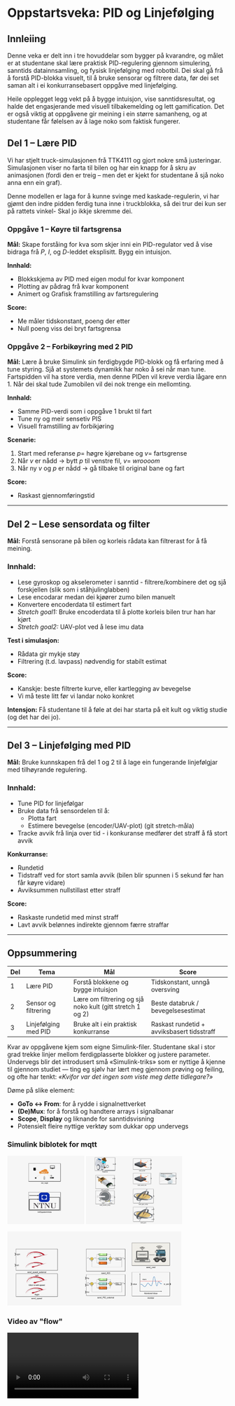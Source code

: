 # Oppstartsveka: PID og Linjefølging
## Innleiing

Denne veka er delt inn i tre hovuddelar som bygger på kvarandre, og målet er at studentane skal lære praktisk PID-regulering gjennom simulering, sanntids datainnsamling, og fysisk linjefølging med robotbil. Dei skal gå frå å forstå PID-blokka visuelt, til å bruke sensorar og filtrere data, før dei set saman alt i ei konkurransebasert oppgåve med linjefølging. 

Heile opplegget legg vekt på å bygge intuisjon, vise sanntidsresultat, og halde det engasjerande med visuell tilbakemelding og lett gamification. Det er også viktig at oppgåvene gir meining i ein større samanheng, og at studentane får følelsen av å lage noko som faktisk fungerer.


## Del 1 – Lære PID

Vi har stjelt truck-simulasjonen frå TTK4111 og gjort nokre små justeringar. Simulasjonen viser no farta til bilen og har ein knapp for å skru av animasjonen (fordi den er treig – men det er kjekt for studentane å sjå noko anna enn ein graf).

Denne modellen er laga for å kunne svinge med kaskade-regulerin, vi har gjømt den indre pidden ferdig tuna inne i truckblokka, så dei trur dei kun ser på rattets vinkel- Skal jo ikkje skremme dei.

### Oppgåve 1 – Køyre til fartsgrensa

**Mål:** 
Skape forståing for kva som skjer inni ein PID-regulator ved å vise bidraga frå $P$, $I$, og $D$-leddet eksplisitt. Bygg ein intuisjon.

**Innhald:**
- Blokkskjema av PID med eigen modul for kvar komponent
- Plotting av pådrag frå kvar komponent
- Animert og Grafisk framstilling av fartsregulering

**Score:**
- Me måler tidskonstant, poeng der etter
- Null poeng viss dei bryt fartsgrensa

### Oppgåve 2 – Forbikøyring med 2 PID

**Mål:** 
Lære å bruke Simulink sin ferdigbygde PID-blokk og få erfaring med å tune styring. Sjå at systemets dynamikk har noko å sei når man tune. Fartspidden vil ha store verdia, men denne PIDen vil kreve verdia lågare enn 1. Når dei skal tude Zumobilen vil dei nok trenge ein mellomting. 

**Innhald:**
- Samme PID-verdi som i oppgåve 1 brukt til fart
- Tune ny og meir sensetiv PIS
- Visuell framstilling av forbikjøring

**Scenarie:**
1. Start med referanse $p =$ høgre kjørebane og $v =$ fartsgrense
2. Når $v$ er nådd → bytt $p$ til venstre fil, $v =$ *wroooom*
3. Når ny $v$ og $p$ er nådd → gå tilbake til original bane og fart

**Score:**
- Raskast gjennomføringstid

---

## Del 2 – Lese sensordata og filter

**Mål:** 
Forstå sensorane på bilen og korleis rådata kan filtrerast for å få meining.

### Innhald:
- Lese gyroskop og akselerometer i sanntid - filtrere/kombinere det og sjå forskjellen (slik som i ståhjulinglabben)
- Lese encodarar medan dei kjøører zumo bilen manuelt
- Konvertere encoderdata til estimert fart
- *Stretch goal1:* Bruke encoderdata til å plotte korleis bilen trur han har kjørt 
- *Stretch goal2:* UAV-plot ved å lese imu data 

**Test i simulasjon:**
- Rådata gir mykje støy
- Filtrering (t.d. lavpass) nødvendig for stabilt estimat

**Score:**
- Kanskje: beste filtrerte kurve, eller kartlegging av bevegelse
- Vi må teste litt før vi landar noko konkret

**Intensjon:** 
Få studentane til å føle at dei har starta på eit kult og viktig studie (og det har dei jo).

---

## Del 3 – Linjefølging med PID

**Mål:** 
Bruke kunnskapen frå del 1 og 2 til å lage ein fungerande linjefølgjar med tilhøyrande regulering.

### Innhald:
- Tune PID for linjefølgar
- Bruke data frå sensordelen til å:
  - Plotta fart
  - Estimere bevegelse (encoder/UAV-plot) (git stretch-måla)
- Tracke avvik frå linja over tid - i konkuranse medfører det straff å få stort avvik

**Konkurranse:**
- Rundetid
- Tidstraff ved for stort samla avvik (bilen blir spunnen i 5 sekund før han får køyre vidare)
- Avviksummen nullstillast etter straff

**Score:**
- Raskaste rundetid med minst straff
- Lavt avvik belønnes indirekte gjennom færre straffar

---

## Oppsummering

| Del | Tema                     | Mål                                             | Score                                             |
|-----|--------------------------|--------------------------------------------------|---------------------------------------------------|
| 1   | Lære PID                 | Forstå blokkene og bygge intuisjon              | Tidskonstant, unngå oversving                      |
| 2   | Sensor og filtrering     | Lære om filtrering og sjå noko kult (gitt stretch 1 og 2)                  | Beste databruk / bevegelsesestimat               |
| 3   | Linjefølging med PID     | Bruke alt i ein praktisk konkurranse            | Raskast rundetid + avviksbasert tidsstraff        |


Kvar av oppgåvene kjem som eigne Simulink-filer. Studentane skal i stor grad trekke linjer mellom ferdigplasserte blokker og justere parameter. Undervegs blir det introdusert små «Simulink-triks» som er nyttige å kjenne til gjennom studiet — ting eg sjølv har lært meg gjennom prøving og feiling, og ofte har tenkt: *«Kvifor var det ingen som viste meg dette tidlegare?»*

Døme på slike element:
- **GoTo ↔ From**: for å rydde i signalnettverket
- **(De)Mux**: for å forstå og handtere arrays i signalbanar
- **Scope**, **Display** og liknande for sanntidsvisning
- Potensielt fleire nyttige verktøy som dukkar opp undervegs


### Simulink biblotek for mqtt

<p float="center">
  <img src="MatlabSimulinkBibloPic\init.png" width="35%" />
  <img src="MatlabSimulinkBibloPic\read.png" width="43.65%" />
</p>
<p float="center">
  <img src="MatlabSimulinkBibloPic\send.png" width="79%" />
</p>

### Video av "flow"
<video controls src="pitch_oppstartsveka.mp4" title="Title"></video>